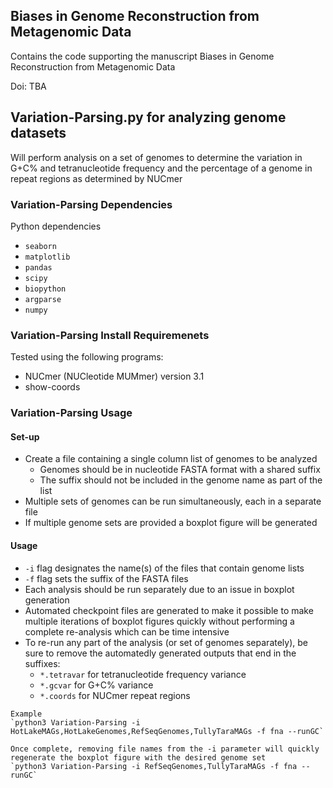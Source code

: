 ## Biases in Genome Reconstruction from Metagenomic Data
Contains the code supporting the manuscript Biases in Genome Reconstruction from Metagenomic Data

Doi: TBA


## Variation-Parsing.py for analyzing genome datasets
Will perform analysis on a set of genomes to determine the variation in G+C% and tetranucleotide frequency and the percentage of a genome in repeat regions as determined by NUCmer

### Variation-Parsing Dependencies
Python dependencies
* `seaborn`
* `matplotlib`
* `pandas`
* `scipy`
* `biopython`
* `argparse`
* `numpy`

### Variation-Parsing Install Requiremenets
Tested using the following programs:
* NUCmer (NUCleotide MUMmer) version 3.1
* show-coords

### Variation-Parsing Usage
#### Set-up
* Create a file containing a single column list of genomes to be analyzed 
  * Genomes should be in nucleotide FASTA format with a shared suffix
  * The suffix should not be included in the genome name as part of the list
* Multiple sets of genomes can be run simultaneously, each in a separate file
* If multiple genome sets are provided a boxplot figure will be generated

#### Usage
* `-i` flag designates the name(s) of the files that contain genome lists
* `-f` flag sets the suffix of the FASTA files
* Each analysis should be run separately due to an issue in boxplot generation
* Automated checkpoint files are generated to make it possible to make multiple iterations of boxplot figures quickly without performing a complete re-analysis which can be time intensive
* To re-run any part of the analysis (or set of genomes separately), be sure to remove the automatedly generated outputs that end in the suffixes:
  * `*.tetravar` for tetranucleotide frequency variance
  * `*.gcvar` for G+C% variance
  * `*.coords` for NUCmer repeat regions
```
Example
`python3 Variation-Parsing -i HotLakeMAGs,HotLakeGenomes,RefSeqGenomes,TullyTaraMAGs -f fna --runGC`
```
```
Once complete, removing file names from the -i parameter will quickly regenerate the boxplot figure with the desired genome set
`python3 Variation-Parsing -i RefSeqGenomes,TullyTaraMAGs -f fna --runGC`
```


